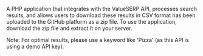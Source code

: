 A PHP application that integrates with the ValueSERP API, processes search results, and allows users to download these results in CSV format has been uploaded to the GitHub platform as a zip file. To use the application, download the zip file and extract it on your server.

Note: For optimal results, please use a keyword like 'Pizza' (as this API is using a demo API key).
